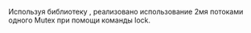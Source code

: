 Используя библиотеку <pthread>, реализовано использование 2мя потоками одного Mutex при помощи команды lock.